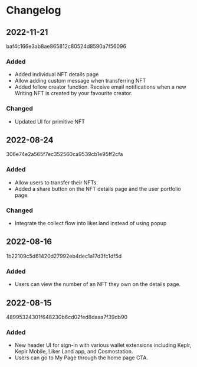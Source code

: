 # Changelog

## 2022-11-21
baf4c166e3ab8ae865812c80524d8590a7f56096

### Added
- Added individual NFT details page
- Allow adding custom message when transferring NFT
- Added follow creator function. Receive email notifications when a new Writing NFT is created by your favourite creator.

### Changed
- Updated UI for primitive NFT

## 2022-08-24
306e74e2a565f7ec352560ca9539cb1e95ff2cfa

### Added
- Allow users to transfer their NFTs.
- Added a share button on the NFT details page and the user portfolio page.

### Changed
- Integrate the collect flow into liker.land instead of using popup

## 2022-08-16
1b22109c5d61420d27992eb4dec1a17d3fc1df5d

### Added
- Users can view the number of an NFT they own on the details page.

## 2022-08-15
48995324301f648230b6cd02fed8daaa7f39db90

### Added
- New header UI for sign-in with various wallet extensions including Keplr, Keplr Mobile, Liker Land app, and Cosmostation.
- Users can go to My Page through the home page CTA.
